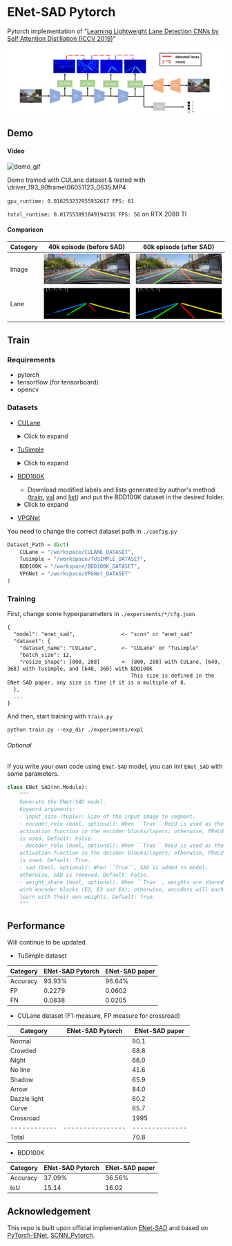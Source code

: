 # ENet-SAD Pytorch
 Pytorch implementation of "[Learning Lightweight Lane Detection CNNs by Self Attention Distillation (ICCV 2019)](https://arxiv.org/abs/1908.00821)"

<img src="./image/ENet-SAD_paper_model_architecture.png" alt="drawing" width="750"/>

## Demo
#### Video
![demo_gif](./image/ENet-SAD_demo.gif)

Demo trained with CULane dataset & tested with \driver_193_90frame\06051123_0635.MP4

`gpu_runtime: 0.016253232955932617 FPS: 61`

`total_runtime: 0.017553091049194336 FPS: 56` on RTX 2080 TI

#### Comparison
| Category | 40k episode (before SAD)                  | 60k episode (after SAD)                  |
| -------- | ----------------------------------------- | ---------------------------------------- |
| Image    | ![img1](./image/ENet_before_SAD.png)      | ![img2](./image/ENet_after_SAD.png)      |
| Lane     | ![img3](./image/ENet_before_SAD_lane.png) | ![img4](./image/ENet_after_SAD_lane.png) |

## Train
### Requirements
* pytorch
* tensorflow (for tensorboard)
* opencv

### Datasets

* [CULane](https://xingangpan.github.io/projects/CULane.html)
  <details><summary>Click to expand</summary>
  
  ```
  CULane_path
  ├─ driver_100_30frame
  ├─ driver_161_90frame
  ├─ driver_182_30frame
  ├─ driver_193_90frame
  ├─ driver_23_30frame
  ├─ driver_37_30frame
  ├─ laneseg_label_w16
  ├─ laneseg_label_w16_test
  └─ list
  ```
</details>

* [TuSimple](https://github.com/TuSimple/tusimple-benchmark/issues/3)
  <details><summary>Click to expand</summary>
  
  ```
  Tusimple_path
  ├─ clips
  ├─ label_data_0313.json
  ├─ label_data_0531.json
  ├─ label_data_0601.json
  └─ test_label.json
  ```
</details>

* [BDD100K](http://bdd-data.berkeley.edu/)
  * Download modified labels and lists generated by author's method ([train](https://drive.google.com/open?id=1wjoOQT6OJlLETz0ZYThBWjSt1Tgzn6_j), [val](https://drive.google.com/open?id=1WaUjdgI4CMXkYFfi8Lz2rHiYYWLU5hav) and [list](https://github.com/cardwing/Codes-for-Lane-Detection/tree/master/ENet-BDD100K-Torch/list)) and put the BDD100K dataset in the desired folder.
  <details><summary>Click to expand</summary>
  
  ```
  bdd100k_path
  ├─ images
  │  ├─ 10k
  │  └─ 100k
  ├─ list
  │  ├─ test_gt_bdd.txt
  │  ├─ train_gt_bdd.txt
  │  └─ val_gt_bdd.txt
  ├─ train_label
  │  └─ final_train
  └─ val_label
     └─ final_val
  ```
</details>

* [VPGNet](https://github.com/SeokjuLee/VPGNet/issues/50)

You need to change the correct dataset path in `./config.py`
```python
Dataset_Path = dict(
    CULane = "/workspace/CULANE_DATASET",
    Tusimple = "/workspace/TUSIMPLE_DATASET",
    BDD100K = "/workspace/BDD100K_DATASET",
    VPGNet = "/workspace/VPGNet_DATASET"
)
```

### Training
First, change some hyperparameters in `./experiments/*/cfg.json`
```
{
  "model": "enet_sad",               <- "scnn" or "enet_sad"
  "dataset": {
    "dataset_name": "CULane",        <- "CULane" or "Tusimple"
    "batch_size": 12,
    "resize_shape": [800, 288]       <- [800, 288] with CULane, [640, 368] with Tusimple, and [640, 360] with BDD100K
                                        This size is defined in the ENet-SAD paper, any size is fine if it is a multiple of 8.
  },
  ...
}
```

And then, start training with `train.py`
```
python train.py --exp_dir ./experiments/exp1
```

###### Optional
If you write your own code using `ENet-SAD` model, you can init `ENet_SAD` with some parameters.
```python
class ENet_SAD(nn.Module):
    """
    Generate the ENet-SAD model.
    Keyword arguments:
    - input_size (tuple): Size of the input image to segment.
    - encoder_relu (bool, optional): When ``True`` ReLU is used as the
    activation function in the encoder blocks/layers; otherwise, PReLU
    is used. Default: False.
    - decoder_relu (bool, optional): When ``True`` ReLU is used as the
    activation function in the decoder blocks/layers; otherwise, PReLU
    is used. Default: True.
    - sad (bool, optional): When ``True``, SAD is added to model;
    otherwise, SAD is removed. Default: False.
    - weight_share (bool, optional): When ``True``, weights are shared
    with encoder blocks (E2, E3 and E4); otherwise, encoders will each
    learn with their own weights. Default: True.
    """
```

## Performance
Will continue to be updated.

* TuSimple dataset

| Category | ENet-SAD Pytorch | ENet-SAD paper |
| -------- | ---------------- | -------------- |
| Accuracy | 93.93%           | 96.64%         |
| FP       | 0.2279           | 0.0602         |
| FN       | 0.0838           | 0.0205         |

* CULane dataset (F1-measure, FP measure for crossroad)

| Category     | ENet-SAD Pytorch | ENet-SAD paper |
| ------------ | ---------------- | -------------- |
| Normal       |                  | 90.1           |
| Crowded      |                  | 68.8           |
| Night        |                  | 66.0           |
| No line      |                  | 41.6           |
| Shadow       |                  | 65.9           |
| Arrow        |                  | 84.0           |
| Dazzle light |                  | 60.2           |
| Curve        |                  | 65.7           |
| Crossroad    |                  | 1995           |
| ------------ | ---------------- | -------------- |
| Total        |                  | 70.8           | 

* BDD100K

| Category | ENet-SAD Pytorch | ENet-SAD paper |
| -------- | ---------------- | -------------- |
| Accuracy | 37.09%           | 36.56%         |
| IoU      | 15.14            | 16.02          |


## Acknowledgement
This repo is built upon official implementation [ENet-SAD](https://github.com/cardwing/Codes-for-Lane-Detection) and based on [PyTorch-ENet](https://github.com/davidtvs/PyTorch-ENet), [SCNN_Pytorch](https://github.com/harryhan618/SCNN_Pytorch).
